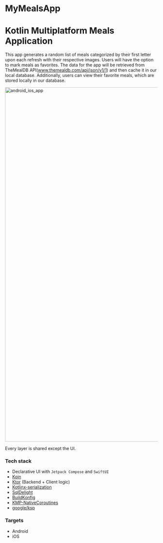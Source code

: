 # MyMealsApp

# Kotlin Multiplatform Meals Application
This app generates a random list of meals categorized by their first letter upon each refresh with their respective images. Users will have the option to mark meals as favorites. The data for the app will be retrieved from TheMealDB API(www.themealdb.com/api/json/v1/1) and then cache it in our local database. Additionally, users can view their favorite meals, which are stored locally in our database.

<img width="1164" alt="android_ios_app" src="https://github.com/farahAtieh/MyMealsApp/assets/40662178/fa5c85fc-e797-4c62-880d-a299d9bd1442">

Every layer is shared except the UI.

### Tech stack
- Declarative UI with `Jetpack Compose` and `SwiftUI`
- [Koin](https://github.com/InsertKoinIO/koin)
- [Ktor](https://ktor.io/) (Backend + Client logic)
- [Kotlinx-serialization](https://github.com/Kotlin/kotlinx.serialization)
- [SqlDelight](https://github.com/cashapp/sqldelight)
- [BuildKonfig](https://github.com/yshrsmz/BuildKonfig)
- [KMP-NativeCoroutines](https://github.com/rickclephas/KMP-NativeCoroutines)
- [google/ksp](https://github.com/google/ksp)

### Targets
- Android
- iOS
